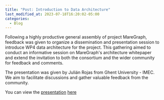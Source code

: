 ```yaml
---
title: "Post: Introduction to Data Architecture"
last_modified_at: 2023-07-18T16:20:02-05:00
categories:
  - Blog
---
```



Following a highly productive general assembly of project MareGraph, feedback was given to organize a dissemination and presentation session to introduce WP4 data architecture for the project. This gathering aimed to conduct an informative session on MareGraph's architecture whitepaper and extend the invitation to both the consortium and the wider community for feedback and comments.

The presentation was given by Julián Rojas from Ghent University - IMEC. We aim to facilitate discussions and gather valuable feedback from the community. 

You can view the [presentation](https://vliz.sharepoint.com/:p:/s/project_MAREGRAPH/Eb1AL-9NkNZErqkFHia2LYoBqudbs9vEaEz47SGiFdfY8w?e=HlR37z&nav=eyJzSWQiOjI1NiwiY0lkIjowfQ) [here](https://vliz.sharepoint.com/:v:/r/sites/project_MAREGRAPH/Gedeelde%20documenten/4.%20Meetings%20%26%20events/MareGraph_%20Data%20Architecture%20intro%20session-20230717_110714-Meeting%20Recording.mp4?csf=1&web=1&e=0jWpvk)
